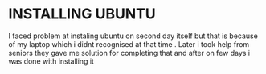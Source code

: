 # INSTALLING UBUNTU

I faced problem at instaling ubuntu on second day itself but that is because of my laptop which i didnt recognised at that time . Later i took help from seniors they gave me solution for completing that and after on few days i was done with installing it
